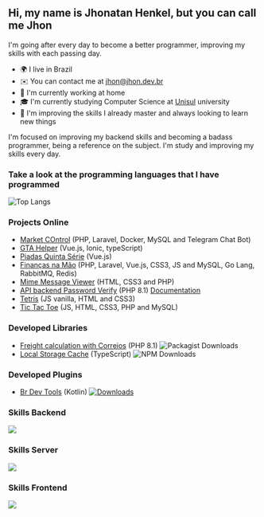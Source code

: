 ## Hi, my name is Jhonatan Henkel, but you can call me Jhon

I'm going after every day to become a better programmer, improving my skills with each passing day. <br>

* 🌍 I live in Brazil <br>
* ✉️ You can contact me at jhon@jhon.dev.br <br>
* 🚀 I'm currently working at home<br>
* 🎓 I'm currently studying Computer Science at [Unisul](https://www.unisul.br/) university <br>
* 🧠 I'm improving the skills I already master and always looking to learn new things <br>

I'm focused on improving my backend skills and becoming a badass programmer, being a reference on the subject. I'm study and improving my skills every day.

### Take a look at the programming languages ​​that I have programmed
![Top Langs](https://github-readme-stats.vercel.app/api/top-langs/?username=jhon-henkel&layout=pie&langs_count=8&theme=highcontrast&hide_border=true&hide_title=true)


### Projects Online
- [Market COntrol](https://github.com/Jhon-Henkel/market_control) (PHP, Laravel, Docker, MySQL and Telegram Chat Bot)
- [GTA Helper](https://gtahelper.com.br/) (Vue.js, Ionic, typeScript)
- [Piadas Quinta Série](https://piadasquintaserie.jhon.dev.br) (Vue.js)
- [Finanças na Mão](https://financasnamao.com.br) (PHP, Laravel, Vue.js, CSS3, JS and MySQL, Go Lang, RabbitMQ, Redis)
- [Mime Message Viewer](https://mime-message-viewer.jhon.dev.br/) (HTML, CSS3 and PHP)
- [API backend Password Verify](https://password-verify.jhon.dev.br/verify) (PHP 8.1) [Documentation](https://github.com/Jhon-Henkel/password-verify/blob/main/README.md)
- [Tetris](https://jhon-henkel.github.io/tetris) (JS vanilla, HTML and CSS3)
- [Tic Tac Toe](https://tictactoe.jhon.dev.br/#!/home) (JS, HTML, CSS3, PHP and MySQL)

### Developed Libraries
- [Freight calculation with Correios](https://github.com/Jhon-Henkel/freight-calculation-with-correios) (PHP 8.1) ![Packagist Downloads](https://img.shields.io/packagist/dt/correios/correios-calculate)
- [Local Storage Cache](https://www.npmjs.com/package/@jhowrf/local-storage-cache) (TypeScript) ![NPM Downloads](https://img.shields.io/npm/d18m/%40jhowrf%2Flocal-storage-cache) 

### Developed Plugins
- [Br Dev Tools](https://plugins.jetbrains.com/plugin/23526-br-dev-tools) (Kotlin) [![Downloads](https://img.shields.io/jetbrains/plugin/d/23526-br-dev-tools.svg)](https://plugins.jetbrains.com/plugin/23526-br-dev-tools)

### Skills Backend
<p>
  <a href="https://github.com/lelouchfr/skill-icons">
    <img src="https://go-skill-icons.vercel.app/api/icons?i=git,docker,php,mysql,laravel,go,java,kotlin,redis,rabbitmq,codeigniter,postgresql" />
  </a>
</p>

### Skills Server
<p>
  <a href="https://github.com/lelouchfr/skill-icons">
    <img src="https://go-skill-icons.vercel.app/api/icons?i=git,docker,cloudflare,ubuntu" />
  </a>
</p>

### Skills Frontend
<p>
  <a href="https://github.com/lelouchfr/skill-icons">
    <img src="https://go-skill-icons.vercel.app/api/icons?i=html,css,js,angular,vue,bootstrap,vite,typescript,twig,pinia" />
  </a>
</p>
